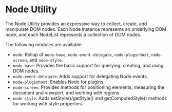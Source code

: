Node Utility
===============

The Node Utility provides an expressive way to collect, create, and manipulate
DOM nodes. Each Node instance represents an underlying DOM node, and each
NodeList represents a collection of DOM nodes.

The following modules are available:

  * `node`: Rollup of `node-base`, `node-event-delegate`, `node-pluginhost`,
    `node-screen`, and `node-style`.
  * `node-base`: Provides the basic support for querying, creating, and using
    DOM nodes.
  * `node-event-delegate`: Adds support for delegating Node events.
  * `node-pluginhost`: Enables Node for plugins. 
  * `node-screen`: Provides methods for positioning elements, measuring the
    document and viewport, and working with regions. 
  * `node-style`: Adds setStyle()/getStyle() and getComputedStyle() methods
    for working with style properties.
